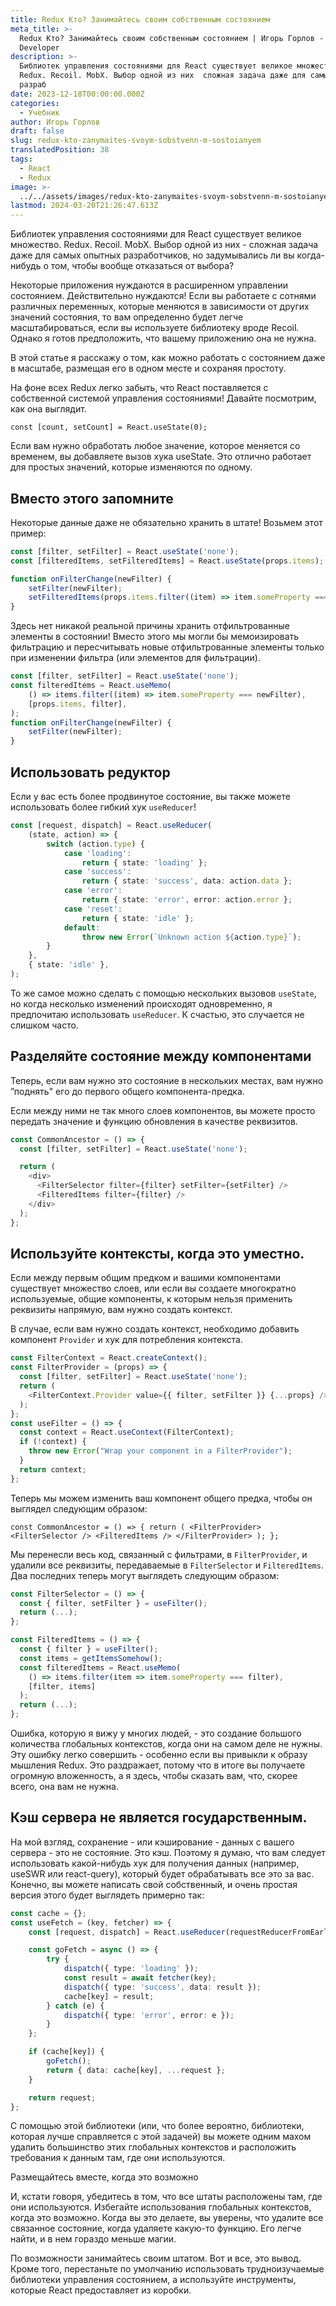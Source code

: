 ```yaml
---
title: Redux Кто? Занимайтесь своим собственным состоянием
meta_title: >-
  Redux Кто? Занимайтесь своим собственным состоянием | Игорь Горлов - Fullstack
  Developer
description: >-
  Библиотек управления состояниями для React существует великое множество.
  Redux. Recoil. MobX. Выбор одной из них  сложная задача даже для самых опытных
  разраб
date: 2023-12-18T00:00:00.000Z
categories:
  - Учебник
author: Игорь Горлов
draft: false
slug: redux-kto-zanymaites-svoym-sobstvenn-m-sostoianyem
translatedPosition: 38
tags:
  - React
  - Redux
image: >-
  ../../assets/images/redux-kto-zanymaites-svoym-sobstvenn-m-sostoianyem-Dec-18-2023.avif
lastmod: 2024-03-20T21:26:47.613Z
---
```


Библиотек управления состояниями для React существует великое множество. Redux. Recoil. MobX. Выбор одной из них - сложная задача даже для самых опытных разработчиков, но задумывались ли вы когда-нибудь о том, чтобы вообще отказаться от выбора?

Некоторые приложения нуждаются в расширенном управлении состоянием. Действительно нуждаются! Если вы работаете с сотнями различных переменных, которые меняются в зависимости от других значений состояния, то вам определенно будет легче масштабироваться, если вы используете библиотеку вроде Recoil. Однако я готов предположить, что вашему приложению она не нужна.

В этой статье я расскажу о том, как можно работать с состоянием даже в масштабе, размещая его в одном месте и сохраняя простоту.

На фоне всех Redux легко забыть, что React поставляется с собственной системой управления состояниями! Давайте посмотрим, как она выглядит.

`const [count, setCount] = React.useState(0);`

Если вам нужно обработать любое значение, которое меняется со временем, вы добавляете вызов хука useState. Это отлично работает для простых значений, которые изменяются по одному.

## Вместо этого запомните

Некоторые данные даже не обязательно хранить в штате! Возьмем этот пример:

```ts
const [filter, setFilter] = React.useState('none');
const [filteredItems, setFilteredItems] = React.useState(props.items);

function onFilterChange(newFilter) {
	setFilter(newFilter);
	setFilteredItems(props.items.filter((item) => item.someProperty === newFilter));
}
```

Здесь нет никакой реальной причины хранить отфильтрованные элементы в состоянии! Вместо этого мы могли бы мемоизировать фильтрацию и пересчитывать новые отфильтрованные элементы только при изменении фильтра (или элементов для фильтрации).

```ts
const [filter, setFilter] = React.useState('none');
const filteredItems = React.useMemo(
	() => items.filter((item) => item.someProperty === newFilter),
	[props.items, filter],
);
function onFilterChange(newFilter) {
	setFilter(newFilter);
}
```

## Использовать редуктор

Если у вас есть более продвинутое состояние, вы также можете использовать более гибкий хук `useReducer`!

```ts
const [request, dispatch] = React.useReducer(
	(state, action) => {
		switch (action.type) {
			case 'loading':
				return { state: 'loading' };
			case 'success':
				return { state: 'success', data: action.data };
			case 'error':
				return { state: 'error', error: action.error };
			case 'reset':
				return { state: 'idle' };
			default:
				throw new Error(`Unknown action ${action.type}`);
		}
	},
	{ state: 'idle' },
);
```

То же самое можно сделать с помощью нескольких вызовов `useState`, но когда несколько изменений происходят одновременно, я предпочитаю использовать `useReducer`. К счастью, это случается не слишком часто.

## Разделяйте состояние между компонентами

Теперь, если вам нужно это состояние в нескольких местах, вам нужно ”поднять" его до первого общего компонента-предка.

Если между ними не так много слоев компонентов, вы можете просто передать значение и функцию обновления в качестве реквизитов.

```ts
const CommonAncestor = () => {
  const [filter, setFilter] = React.useState('none');

  return (
    <div>
      <FilterSelector filter={filter} setFilter={setFilter} />
      <FilteredItems filter={filter} />
    </div>
  );
};
```

## Используйте контексты, когда это уместно.

Если между первым общим предком и вашими компонентами существует множество слоев, или если вы создаете многократно используемые, общие компоненты, к которым нельзя применить реквизиты напрямую, вам нужно создать контекст.

В случае, если вам нужно создать контекст, необходимо добавить компонент `Provider` и хук для потребления контекста.

```ts
const FilterContext = React.createContext();
const FilterProvider = (props) => {
  const [filter, setFilter] = React.useState('none');
  return (
    <FilterContext.Provider value={{ filter, setFilter }} {...props} />
  );
};
const useFilter = () => {
  const context = React.useContext(FilterContext);
  if (!context) {
    throw new Error("Wrap your component in a FilterProvider");
  }
  return context;
};
```

Теперь мы можем изменить ваш компонент общего предка, чтобы он выглядел следующим образом:

`const CommonAncestor = () => { return ( <FilterProvider> <FilterSelector /> <FilteredItems /> </FilterProvider> ); };`

Мы перенесли весь код, связанный с фильтрами, в `FilterProvider`, и удалили все реквизиты, передаваемые в `FilterSelector` и `FilteredItems`. Два последних теперь могут выглядеть следующим образом:

```ts
const FilterSelector = () => {
  const { filter, setFilter } = useFilter();
  return (...);
};

const FilteredItems = () => {
  const { filter } = useFilter();
  const items = getItemsSomehow();
  const filteredItems = React.useMemo(
    () => items.filter(item => item.someProperty === filter),
    [filter, items]
  );
  return (...);
};
```

Ошибка, которую я вижу у многих людей, - это создание большого количества глобальных контекстов, когда они на самом деле не нужны. Эту ошибку легко совершить - особенно если вы привыкли к образу мышления Redux. Это раздражает, потому что в итоге вы получаете огромную вложенность, а я здесь, чтобы сказать вам, что, скорее всего, она вам не нужна.

## Кэш сервера не является государственным.

На мой взгляд, сохранение - или кэширование - данных с вашего сервера - это не состояние. Это кэш. Поэтому я думаю, что вам следует использовать какой-нибудь хук для получения данных (например, useSWR или react-query), который будет обрабатывать все это за вас. Конечно, вы можете написать свой собственный, и очень простая версия этого будет выглядеть примерно так:

```ts
const cache = {};
const useFetch = (key, fetcher) => {
	const [request, dispatch] = React.useReducer(requestReducerFromEarlier, { state: 'idle' });

	const goFetch = async () => {
		try {
			dispatch({ type: 'loading' });
			const result = await fetcher(key);
			dispatch({ type: 'success', data: result });
			cache[key] = result;
		} catch (e) {
			dispatch({ type: 'error', error: e });
		}
	};

	if (cache[key]) {
		goFetch();
		return { data: cache[key], ...request };
	}

	return request;
};
```

С помощью этой библиотеки (или, что более вероятно, библиотеки, которая лучше справляется с этой задачей) вы можете одним махом удалить большинство этих глобальных контекстов и расположить требования к данным там, где они используются.

Размещайтесь вместе, когда это возможно

И, кстати говоря, убедитесь в том, что все штаты расположены там, где они используются. Избегайте использования глобальных контекстов, когда это возможно. Когда вы это делаете, вы уверены, что удалите все связанное состояние, когда удаляете какую-то функцию. Его легче найти, и в нем гораздо меньше магии.

По возможности занимайтесь своим штатом. Вот и все, это вывод. Кроме того, перестаньте по умолчанию использовать трудноизучаемые библиотеки управления состоянием, а используйте инструменты, которые React предоставляет из коробки.

```

```
